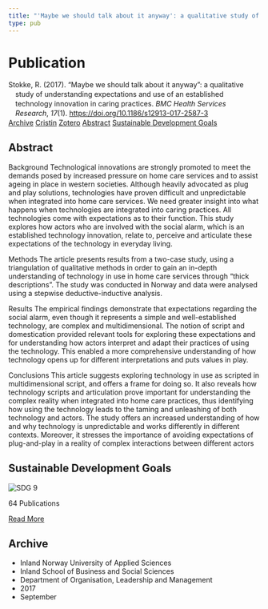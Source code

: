 ```yaml
---
title: "'Maybe we should talk about it anyway': a qualitative study of understanding expectations and use of an established technology innovation in caring practices"
type: pub
---
```

<h1>Publication</h1>
<article id="csl-bib-container-49KICPT8" class="csl-bib-container">
  <div class="csl-bib-body" style="line-height: 1.35; padding-left: 1em; text-indent:-1em;">
  <div class="csl-entry">Stokke, R. (2017). &#x201C;Maybe we should talk about it anyway&#x201D;: a qualitative study of understanding expectations and use of an established technology innovation in caring practices. <i>BMC Health Services Research</i>, <i>17</i>(1). <a href="https://doi.org/10.1186/s12913-017-2587-3">https://doi.org/10.1186/s12913-017-2587-3</a></div>
</div>
  <div class="csl-bib-buttons">
    <a href="#taxonomy-article-49KICPT8" class="csl-bib-button">Archive</a>
    <a href="https://app.cristin.no/results/show.jsf?id=1494594" alt="Cristin URL" class="csl-bib-button">Cristin</a>
    <a href="http://zotero.org/groups/5022929/items/49KICPT8" alt="Zotero URL" class="csl-bib-button">Zotero</a>
    <a href="#abstract-article-49KICPT8" class="csl-bib-button">Abstract</a>
    <a href="#sdg-article-49KICPT8" class="csl-bib-button">Sustainable Development Goals</a>
  </div>
  <div id="csl-bib-meta-container-49KICPT8"></div>
</article>
<div id="csl-bib-meta-49KICPT8" class="csl-bib-meta">
  <article id="abstract-article-49KICPT8" class="abstract-article">
    <h1>Abstract</h1>
    Background 
Technological innovations are strongly promoted to meet the demands posed by increased pressure on home care services and to assist ageing in place in western societies. Although heavily advocated as plug and play solutions, technologies have proven difficult and unpredictable when integrated into home care services. We need greater insight into what happens when technologies are integrated into caring practices. All technologies come with expectations as to their function. This study explores how actors who are involved with the social alarm, which is an established technology innovation, relate to, perceive and articulate these expectations of the technology in everyday living. 
 
Methods 
The article presents results from a two-case study, using a triangulation of qualitative methods in order to gain an in-depth understanding of technology in use in home care services through “thick descriptions”. The study was conducted in Norway and data were analysed using a stepwise deductive-inductive analysis. 
 
Results 
The empirical findings demonstrate that expectations regarding the social alarm, even though it represents a simple and well-established technology, are complex and multidimensional. The notion of script and domestication provided relevant tools for exploring these expectations and for understanding how actors interpret and adapt their practices of using the technology. This enabled a more comprehensive understanding of how technology opens up for different interpretations and puts values in play. 
 
Conclusions 
This article suggests exploring technology in use as scripted in multidimensional script, and offers a frame for doing so. It also reveals how technology scripts and articulation prove important for understanding the complex reality when integrated into home care practices, thus identifying how using the technology leads to the taming and unleashing of both technology and actors. The study offers an increased understanding of how and why technology is unpredictable and works differently in different contexts. Moreover, it stresses the importance of avoiding expectations of plug-and-play in a reality of complex interactions between different actors
  </article>
  <article id="sdg-article-49KICPT8" class="sdg-article">
    <h1>Sustainable Development Goals</h1>
    <div class="sdg-container"><div id="sdg9" class="sdg">
<img src="{{< params subfolder >}}images/sdg/sdg09_en.png" class="image" alt="SDG 9">
<div class="sdg-overlay">
<p class="sdg-publication-count"><span>64</span> Publications</p>
<p><a href="https://sdgs.un.org/goals/goal9" class="sdg-read-more">Read More</a></p>
</div>
</div></div>
  </article>
  <article id="taxonomy-article-49KICPT8" class="taxonomy-article">
    <h1>Archive</h1>
    <ul>
      <li>Inland Norway University of Applied Sciences</li>
      <li>Inland School of Business and Social Sciences</li>
      <li>Department of Organisation, Leadership and Management</li>
      <li>2017</li>
      <li>September</li>
    </ul>
  </article>
</div>

